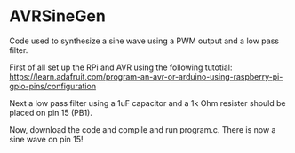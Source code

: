 # AVRSineGen
Code used to synthesize a sine wave using a PWM output and a low pass filter. 

First of all set up the RPi and AVR using the following tutotial: https://learn.adafruit.com/program-an-avr-or-arduino-using-raspberry-pi-gpio-pins/configuration

Next a low pass filter using a 1uF capacitor and a 1k Ohm resister should be placed on pin 15 (PB1).

Now, download the code and compile and run program.c. There is now a sine wave on pin 15!
